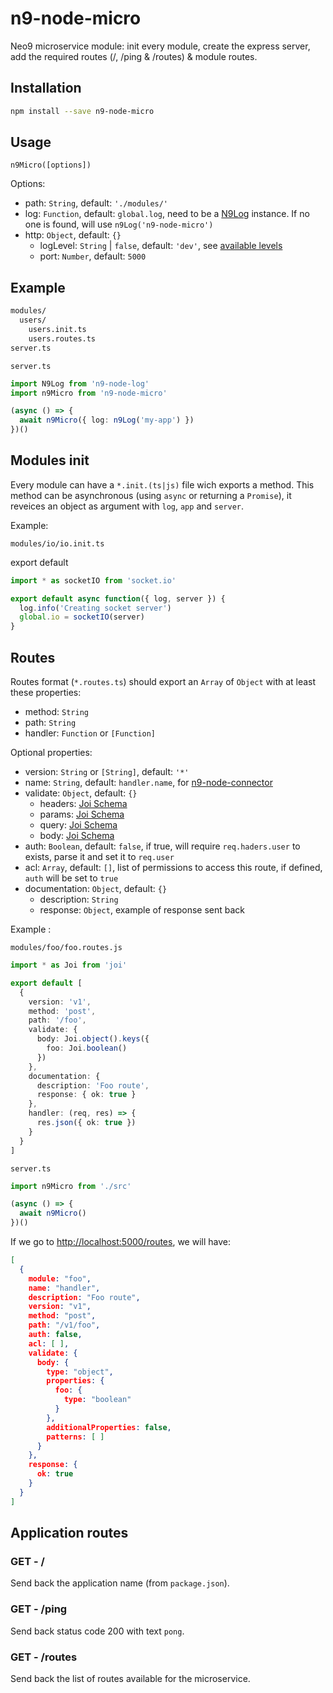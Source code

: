 # n9-node-micro

Neo9 microservice module: init every module, create the express server, add the required routes (/, /ping & /routes) & module routes.

## Installation

```bash
npm install --save n9-node-micro
```

## Usage

`n9Micro([options])`

Options:

- path: `String`, default: `'./modules/'`
- log: `Function`, default: `global.log`, need to be a [N9Log](http://scm.bytefactory.fr/projects/N9NODE/repos/n9-node-log/browse) instance. If no one is found, will use `n9Log('n9-node-micro')`
- http: `Object`, default: `{}`
	- logLevel: `String` | `false`, default: `'dev'`, see [available levels](https://github.com/expressjs/morgan#predefined-formats)
	- port: `Number`, default: `5000`


## Example

```bash
modules/
  users/
    users.init.ts
    users.routes.ts
server.ts
```

`server.ts`

```ts
import N9Log from 'n9-node-log'
import n9Micro from 'n9-node-micro'

(async () => {
  await n9Micro({ log: n9Log('my-app') })
})()
```

## Modules init

Every module can have a `*.init.(ts|js)` file wich exports a method. This method can be asynchronous (using `async` or returning a `Promise`), it reveices an object as argument with `log`, `app` and `server`.

Example:

`modules/io/io.init.ts`

export default
```ts
import * as socketIO from 'socket.io'

export default async function({ log, server }) {
  log.info('Creating socket server')
  global.io = socketIO(server)
}
```

## Routes

Routes format (`*.routes.ts`) should export an `Array` of `Object` with at least these properties:

- method: `String`
- path: `String`
- handler: `Function` or `[Function]`

Optional properties:

- version: `String` or `[String]`, default: `'*'`
- name: `String`, default: `handler.name`, for [n9-node-connector](http://scm.bytefactory.fr/projects/N9NODE/repos/n9-node-connector/browse)
- validate: `Object`, default: `{}`
	- headers: [Joi Schema](https://github.com/hapijs/joi)
	- params: [Joi Schema](https://github.com/hapijs/joi)
	- query: [Joi Schema](https://github.com/hapijs/joi)
	- body: [Joi Schema](https://github.com/hapijs/joi)
- auth: `Boolean`, default: `false`, if true, will require `req.haders.user` to exists, parse it and set it to `req.user`
- acl: `Array`, default: `[]`, list of permissions to access this route, if defined, `auth` will be set to `true`
- documentation: `Object`, default: `{}`
	- description: `String`
	- response: `Object`, example of response sent back

Example :

`modules/foo/foo.routes.js`

```ts
import * as Joi from 'joi'

export default [
  {
    version: 'v1',
    method: 'post',
    path: '/foo',
    validate: {
      body: Joi.object().keys({
        foo: Joi.boolean()
      })
    },
    documentation: {
      description: 'Foo route',
      response: { ok: true }
    },
    handler: (req, res) => {
      res.json({ ok: true })
    }
  }
]
```

`server.ts`

```ts
import n9Micro from './src'

(async () => {
  await n9Micro()
})()
```

If we go to [http://localhost:5000/routes](http://localhost:5000/routes), we will have:

```json
[
  {
    module: "foo",
    name: "handler",
    description: "Foo route",
    version: "v1",
    method: "post",
    path: "/v1/foo",
    auth: false,
    acl: [ ],
    validate: {
      body: {
        type: "object",
        properties: {
          foo: {
            type: "boolean"
          }
        },
        additionalProperties: false,
        patterns: [ ]
      }
    },
    response: {
      ok: true
    }
  }
]
```

## Application routes

### GET - /

Send back the application name (from `package.json`).

### GET - /ping

Send back status code 200 with text `pong`.

### GET - /routes

Send back the list of routes available for the microservice.
